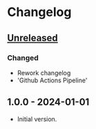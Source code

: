 # Changelog

## [Unreleased]

### Changed

- Rework changelog
- 'Github Actions Pipeline'

## 1.0.0 - 2024-01-01

- Initial version.

[Unreleased]: https://github.com/inlavigo/gg_parse_stdout/compare/1.0.0...HEAD
